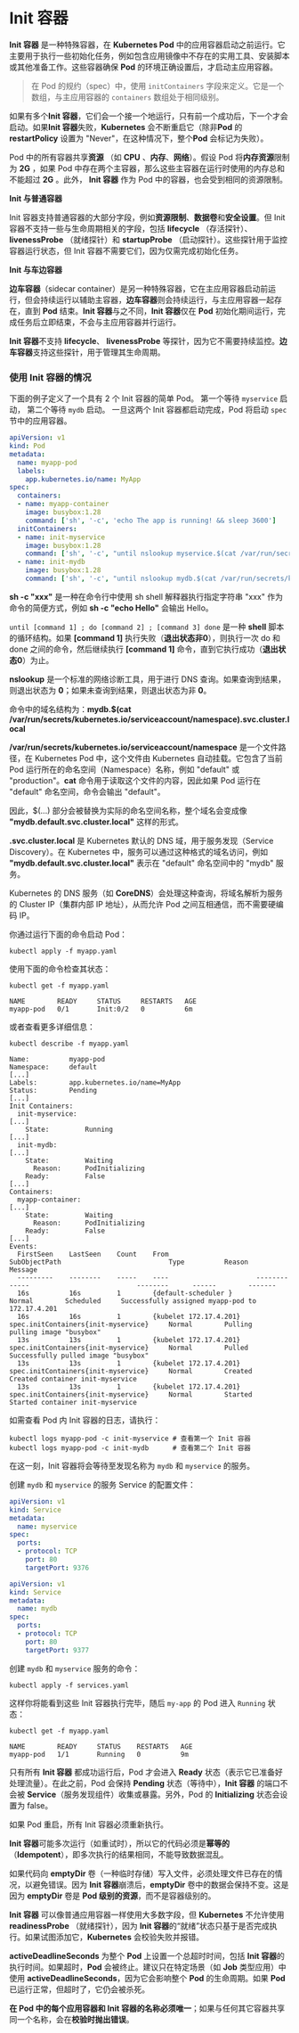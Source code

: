 # Init 容器

**Init 容器** 是一种特殊容器，在 **Kubernetes Pod** 中的应用容器启动之前运行。它主要用于执行一些初始化任务，例如包含应用镜像中不存在的实用工具、安装脚本或其他准备工作。这些容器确保 **Pod** 的环境正确设置后，才启动主应用容器。



> 在 Pod 的规约（spec）中，使用 `initContainers` 字段来定义。它是一个数组，与主应用容器的 `containers` 数组处于相同级别。



如果有多个**Init 容器**，它们会一个接一个地运行，只有前一个成功后，下一个才会启动。如果**Init 容器**失败，**Kubernetes** 会不断重启它（除非**Pod** 的 **restartPolicy** 设置为 "Never"，在这种情况下，整个**Pod** 会标记为失败）。



Pod 中的所有容器共享**资源** （如 **CPU** 、**内存**、**网络**）。假设 Pod 将**内存资源**限制为 **2G** ，如果 Pod 中存在两个主容器，那么这些主容器在运行时使用的内存总和不能超过 **2G** 。此外， **Init 容器** 作为 Pod 中的容器，也会受到相同的资源限制。



**Init 与普通容器**

Init 容器支持普通容器的大部分字段，例如**资源限制**、**数据卷**和**安全设置**。但 Init 容器不支持一些与生命周期相关的字段，包括 **lifecycle** （存活探针）、**livenessProbe** （就绪探针）和 **startupProbe** （启动探针）。这些探针用于监控容器运行状态，但 Init 容器不需要它们，因为仅需完成初始化任务。



**Init 与车边容器**

**边车容器**（sidecar container）是另一种特殊容器，它在主应用容器启动前运行，但会持续运行以辅助主容器，**边车容器**则会持续运行，与主应用容器一起存在，直到 **Pod** 结束。**Init 容器**与之不同，**Init 容器**仅在 **Pod** 初始化期间运行，完成任务后立即结束，不会与主应用容器并行运行。

**Init 容器**不支持 **lifecycle**、 **livenessProbe** 等探针，因为它不需要持续监控。**边车容器**支持这些探针，用于管理其生命周期。



### 使用 Init 容器的情况

下面的例子定义了一个具有 2 个 Init 容器的简单 Pod。 第一个等待 `myservice` 启动， 第二个等待 `mydb` 启动。 一旦这两个 Init 容器都启动完成，Pod 将启动 `spec` 节中的应用容器。

```yaml
apiVersion: v1
kind: Pod
metadata:
  name: myapp-pod
  labels:
    app.kubernetes.io/name: MyApp
spec:
  containers:
  - name: myapp-container
    image: busybox:1.28
    command: ['sh', '-c', 'echo The app is running! && sleep 3600']
  initContainers:
  - name: init-myservice
    image: busybox:1.28
    command: ['sh', '-c', "until nslookup myservice.$(cat /var/run/secrets/kubernetes.io/serviceaccount/namespace).svc.cluster.local; do echo waiting for myservice; sleep 2; done"]
  - name: init-mydb
    image: busybox:1.28
    command: ['sh', '-c', "until nslookup mydb.$(cat /var/run/secrets/kubernetes.io/serviceaccount/namespace).svc.cluster.local; do echo waiting for mydb; sleep 2; done"]
```



**sh -c "xxx"** 是一种在命令行中使用 sh shell 解释器执行指定字符串 "xxx" 作为命令的简便方式，例如 **sh -c "echo Hello"** 会输出 Hello。

`until [command 1] ; do [command 2] ; [command 3] done` 是一种 **shell** 脚本的循环结构。如果 **[command 1]** 执行失败（**退出状态非0**），则执行一次 do 和 done 之间的命令，然后继续执行 **[command 1]** 命令，直到它执行成功（**退出状态0**）为止。

**nslookup** 是一个标准的网络诊断工具，用于进行 DNS 查询。如果查询到结果，则退出状态为 **0**；如果未查询到结果，则退出状态为非 **0**。

命令中的域名结构为：**mydb.$(cat /var/run/secrets/kubernetes.io/serviceaccount/namespace).svc.cluster.local**

**/var/run/secrets/kubernetes.io/serviceaccount/namespace** 是一个文件路径，在 Kubernetes Pod 中，这个文件由 Kubernetes 自动挂载。它包含了当前 Pod 运行所在的命名空间（Namespace）名称，例如 "default" 或 "production"。**cat** 命令用于读取这个文件的内容，因此如果 Pod 运行在 "default" 命名空间，命令会输出 "default"。

因此，$(...) 部分会被替换为实际的命名空间名称，整个域名会变成像 **"mydb.default.svc.cluster.local"** 这样的形式。

**.svc.cluster.local** 是 Kubernetes 默认的 DNS 域，用于服务发现（Service Discovery）。在 Kubernetes 中，服务可以通过这种格式的域名访问，例如 **"mydb.default.svc.cluster.local"** 表示在 "default" 命名空间中的 "mydb" 服务。

Kubernetes 的 DNS 服务（如 **CoreDNS**）会处理这种查询，将域名解析为服务的 Cluster IP（集群内部 IP 地址），从而允许 Pod 之间互相通信，而不需要硬编码 IP。



你通过运行下面的命令启动 Pod：

```shell
kubectl apply -f myapp.yaml
```



使用下面的命令检查其状态：

```shell
kubectl get -f myapp.yaml
```

```
NAME        READY     STATUS     RESTARTS   AGE
myapp-pod   0/1       Init:0/2   0          6m
```



或者查看更多详细信息：

```shell
kubectl describe -f myapp.yaml
```

```
Name:          myapp-pod
Namespace:     default
[...]
Labels:        app.kubernetes.io/name=MyApp
Status:        Pending
[...]
Init Containers:
  init-myservice:
[...]
    State:         Running
[...]
  init-mydb:
[...]
    State:         Waiting
      Reason:      PodInitializing
    Ready:         False
[...]
Containers:
  myapp-container:
[...]
    State:         Waiting
      Reason:      PodInitializing
    Ready:         False
[...]
Events:
  FirstSeen    LastSeen    Count    From                      SubObjectPath                           Type          Reason        Message
  ---------    --------    -----    ----                      -------------                           --------      ------        -------
  16s          16s         1        {default-scheduler }                                              Normal        Scheduled     Successfully assigned myapp-pod to 172.17.4.201
  16s          16s         1        {kubelet 172.17.4.201}    spec.initContainers{init-myservice}     Normal        Pulling       pulling image "busybox"
  13s          13s         1        {kubelet 172.17.4.201}    spec.initContainers{init-myservice}     Normal        Pulled        Successfully pulled image "busybox"
  13s          13s         1        {kubelet 172.17.4.201}    spec.initContainers{init-myservice}     Normal        Created       Created container init-myservice
  13s          13s         1        {kubelet 172.17.4.201}    spec.initContainers{init-myservice}     Normal        Started       Started container init-myservice
```



如需查看 Pod 内 Init 容器的日志，请执行：

```shell
kubectl logs myapp-pod -c init-myservice # 查看第一个 Init 容器
kubectl logs myapp-pod -c init-mydb      # 查看第二个 Init 容器
```

在这一刻，Init 容器将会等待至发现名称为 `mydb` 和 `myservice` 的服务。



创建 `mydb` 和 `myservice` 的服务 Service 的配置文件：

```yaml
apiVersion: v1
kind: Service
metadata:
  name: myservice
spec:
  ports:
  - protocol: TCP
    port: 80
    targetPort: 9376
```

```yaml
apiVersion: v1
kind: Service
metadata:
  name: mydb
spec:
  ports:
  - protocol: TCP
    port: 80
    targetPort: 9377
```



创建 `mydb` 和 `myservice` 服务的命令：

```shell
kubectl apply -f services.yaml
```



这样你将能看到这些 Init 容器执行完毕，随后 `my-app` 的 Pod 进入 `Running` 状态：

```shell
kubectl get -f myapp.yaml
```

```
NAME        READY     STATUS    RESTARTS   AGE
myapp-pod   1/1       Running   0          9m
```





只有所有 **Init 容器** 都成功运行后，Pod 才会进入 **Ready** 状态（表示它已准备好处理流量）。在此之前，Pod 会保持 **Pending** 状态（等待中），**Init 容器** 的端口不会被 **Service**（服务发现组件）收集或暴露。另外，Pod 的 **Initializing** 状态会设置为 false。

如果 Pod 重启，所有 Init 容器必须重新执行。

**Init 容器**可能多次运行（如重试时），所以它的代码必须是**幂等的** （**Idempotent**），即多次执行的结果相同，不能导致数据混乱。

如果代码向 **emptyDir** 卷（一种临时存储）写入文件，必须处理文件已存在的情况，以避免错误。因为 **Init 容器**崩溃后，**emptyDir** 卷中的数据会保持不变。这是因为 **emptyDir** 卷是 **Pod 级别的资源**，而不是容器级别的。

**Init 容器** 可以像普通应用容器一样使用大多数字段，但 **Kubernetes** 不允许使用 **readinessProbe** （就绪探针），因为 **Init 容器**的“就绪”状态只基于是否完成执行。如果试图添加它，**Kubernetes** 会校验失败并报错。

**activeDeadlineSeconds** 为整个 **Pod** 上设置一个总超时时间，包括 **Init 容器**的执行时间。如果超时，**Pod** 会被终止。建议只在特定场景（如 **Job** 类型应用）中使用 **activeDeadlineSeconds**，因为它会影响整个 **Pod** 的生命周期。如果 **Pod** 已运行正常，但超时了，它仍会被杀死。

**在 Pod 中的每个应用容器和 Init 容器的名称必须唯一**；如果与任何其它容器共享同一个名称，会在**校验时抛出错误**。